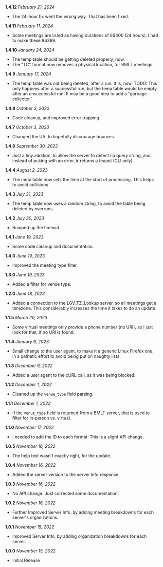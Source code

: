 **1.4.12** *February 21, 2024*

- The 24-hour fix went the wrong way. That has been fixed.

**1.4.11** *February 11, 2024*

- Some meetings are listed as having durations of 86400 (24 hours). I had to make these 86399.

**1.4.10** *January 24, 2024*

- The temp table should be getting deleted properly, now.
- The "TC" format now removes a physical location, for BMLT meetings.

**1.4.9** *January 17, 2024*

- The temp table was not being deleted, after a run. It is, now. TODO: This only happens after a successful run, but the temp table would be empty after an unsuccessful run. It may be a good idea to add a "garbage collector."

**1.4.8** *October 3, 2023*

- Code cleanup, and improved error trapping.

**1.4.7** *October 3, 2023*

- Changed the UA, to hopefully discourage bounces.

**1.4.6** *September 30, 2023*

- Just a tiny addition, to allow the server to detect no query string, and, instead of puking with an error, ir returns a teapot (CLI only).

**1.4.4** *August 2, 2023*

- The meta table now sets the time at the start of processing. This helps to avoid collisions.

**1.4.3** *July 31, 2023*

- The temp table now uses a random string, to avoid the table being deleted by overruns.

**1.4.2** *July 30, 2023*

- Bumped up the timeout.

**1.4.1** *June 19, 2023*

- Some code cleanup and documentation.

**1.4.0** *June 19, 2023*

- Improved the meeting type filter.

**1.3.0** *June 19, 2023*

- Added a filter for venue type.

**1.2.0** *June 18, 2023*

- Added a connection to the LGV_TZ_Lookup server, so all meetings get a timezone. This considerably increases the time it takes to do an update.

**1.1.5** *March 20, 2023*

- Some virtual meetings only provide a phone number (no URI), so I just look for that, if no URI is found.

**1.1.4** *January 6, 2023*

- Small change to the user agent, to make it a generic Linux Firefox one, in a pathetic effort to avoid being put on naughty lists.

**1.1.3** *December 9, 2022*

- Added a user agent to the cURL call, as it was being blocked.

**1.1.2** *December 1, 2022*

- Cleaned up the `venue_type` field parsing.

**1.1.1** *December 1, 2022*

- If the `venue_type` field is returned from a BMLT server, that is used to filter for in-person vs. virtual.

**1.1.0** *November 17, 2022*

- I needed to add the ID to each format. This is a slight API change.

**1.0.5** *November 16, 2022*

- The help text wasn't exactly right, for the update.

**1.0.4** *November 16, 2022*

- Added the server version to the server info response.

**1.0.3** *November 16, 2022*

- No API change. Just corrected some documentation.

**1.0.2** *November 16, 2022*

- Further Improved Server Info, by adding meeting breakdowns for each server's organizations.

**1.0.1** *November 15, 2022*

- Improved Server Info, by adding organization breakdowns for each server.

**1.0.0** *November 15, 2022*

- Initial Release
